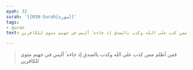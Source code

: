 ```yaml
---
ayah: 32
surah: '[[039-Surah|سورة]]'
tags:
- quran
text: فمن أظلم ممن كذب على الله وكذب بالصدق إذ جاءه ۚ أليس في جهنم مثوى للكافرين

---
```

> فمن أظلم ممن كذب على الله وكذب بالصدق إذ جاءه ۚ أليس في جهنم مثوى للكافرين
